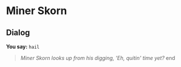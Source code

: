 # Miner Skorn
## Dialog

**You say:** `hail`



>*Miner Skorn looks up from his digging, 'Eh, quitin' time yet?*
end
